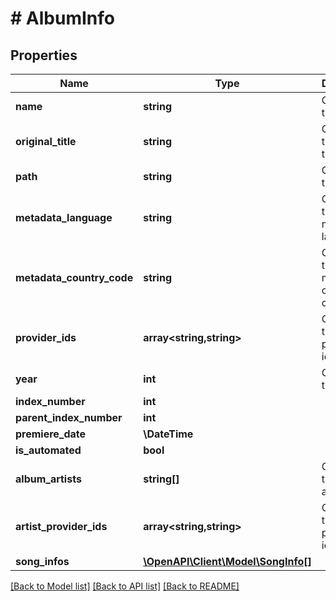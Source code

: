 # # AlbumInfo

## Properties

Name | Type | Description | Notes
------------ | ------------- | ------------- | -------------
**name** | **string** | Gets or sets the name. | [optional]
**original_title** | **string** | Gets or sets the original title. | [optional]
**path** | **string** | Gets or sets the path. | [optional]
**metadata_language** | **string** | Gets or sets the metadata language. | [optional]
**metadata_country_code** | **string** | Gets or sets the metadata country code. | [optional]
**provider_ids** | **array<string,string>** | Gets or sets the provider ids. | [optional]
**year** | **int** | Gets or sets the year. | [optional]
**index_number** | **int** |  | [optional]
**parent_index_number** | **int** |  | [optional]
**premiere_date** | **\DateTime** |  | [optional]
**is_automated** | **bool** |  | [optional]
**album_artists** | **string[]** | Gets or sets the album artist. | [optional]
**artist_provider_ids** | **array<string,string>** | Gets or sets the artist provider ids. | [optional]
**song_infos** | [**\OpenAPI\Client\Model\SongInfo[]**](SongInfo.md) |  | [optional]

[[Back to Model list]](../../README.md#models) [[Back to API list]](../../README.md#endpoints) [[Back to README]](../../README.md)
